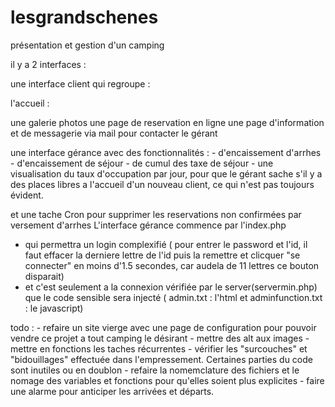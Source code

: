 # lesgrandschenes
présentation et gestion d'un camping 

il y a 2 interfaces : 

une interface client qui regroupe :
   
l'accueil :
    
  une galerie photos
  une page de reservation en ligne
  une page d'information et de messagerie via mail pour contacter le gérant
    
une interface gérance avec des fonctionnalités :
    - d'encaissement d'arrhes
    - d'encaissement de séjour
    - de cumul des taxe de séjour
    - une visualisation du taux d'occupation par jour, pour que le gérant sache s'il y a des places libres a l'accueil d'un nouveau client, ce qui n'est pas toujours évident.
    
et une tache Cron pour supprimer les reservations non confirmées par versement d'arrhes
L'interface gérance commence par l'index.php
  - qui permettra un login complexifié ( pour entrer le password et l'id, il faut effacer la derniere lettre de l'id puis la remettre et clicquer "se connecter" en moins d'1.5 secondes, car audela de 11 lettres ce bouton disparait) 
   - et c'est seulement a la connexion vérifiée par le server(servermin.php) que le code sensible sera injecté ( admin.txt : l'html et adminfunction.txt : le javascript)

todo : 
    - refaire un site vierge avec une page de configuration pour pouvoir vendre ce projet a tout camping le désirant
    - mettre des alt aux images
    - mettre en fonctions les taches récurrentes
    - vérifier les "surcouches" et "bidouillages" effectuée dans l'empressement. Certaines parties du code sont inutiles ou en doublon
    - refaire la nomemclature des fichiers et le nomage des variables et fonctions pour qu'elles soient plus explicites
    - faire une alarme pour anticiper les arrivées et départs.
    
